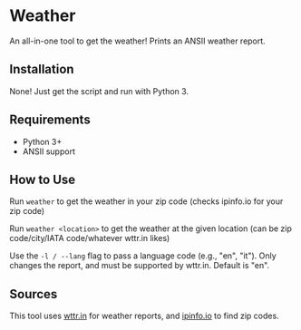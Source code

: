 Weather
=======
An all-in-one tool to get the weather!
Prints an ANSII weather report.

Installation
------------
None!  Just get the script and run with Python 3.

Requirements
------------
- Python 3+
- ANSII support

How to Use
----------
Run `weather` to get the weather in your zip code (checks ipinfo.io for your zip code)

Run `weather <location>` to get the weather at the given location (can be zip code/city/IATA code/whatever wttr.in likes)

Use the `-l / --lang` flag to pass a language code (e.g., "en", "it"). Only changes the report, and must be supported by wttr.in. Default is "en".

Sources
-------
This tool uses [wttr.in](http://wttr.in) for weather reports, and [ipinfo.io](http://ipinfo.io) to find zip codes.
